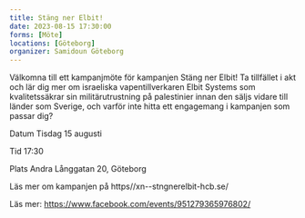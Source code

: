 ```yaml
---
title: Stäng ner Elbit!
date: 2023-08-15 17:30:00
forms: [Möte]
locations: [Göteborg]
organizer: Samidoun Göteborg
---
```

Välkomna till ett kampanjmöte för kampanjen Stäng ner Elbit! Ta tillfället i akt och lär dig mer om israeliska vapentillverkaren Elbit Systems som kvalitetssäkrar sin militärutrustning på palestinier innan den säljs vidare till länder som Sverige, och varför inte hitta ett engagemang i kampanjen som passar dig?

Datum Tisdag 15 augusti

Tid 17:30

Plats Andra Långgatan 20, Göteborg

Läs mer om kampanjen på https//xn--stngnerelbit-hcb.se/

Läs mer: https://www.facebook.com/events/951279365976802/
